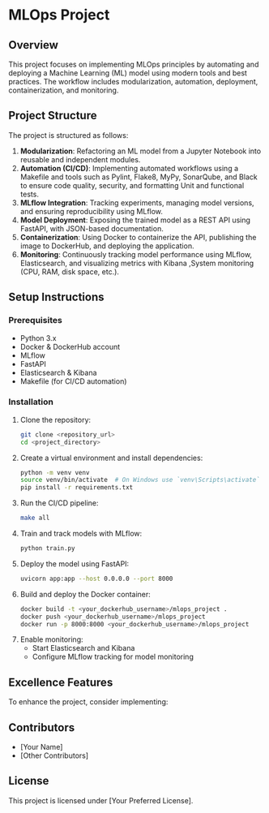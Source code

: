 # MLOps Project

## Overview
This project focuses on implementing MLOps principles by automating and deploying a Machine Learning (ML) model using modern tools and best practices. The workflow includes modularization, automation, deployment, containerization, and monitoring.

## Project Structure
The project is structured as follows:
1. **Modularization**: Refactoring an ML model from a Jupyter Notebook into reusable and independent modules.
2. **Automation (CI/CD)**: Implementing automated workflows using a Makefile and tools such as Pylint, Flake8, MyPy, SonarQube, and Black to ensure code quality, security, and formatting Unit and functional tests.
3. **MLflow Integration**: Tracking experiments, managing model versions, and ensuring reproducibility using MLflow.
4. **Model Deployment**: Exposing the trained model as a REST API using FastAPI, with JSON-based documentation.
5. **Containerization**: Using Docker to containerize the API, publishing the image to DockerHub, and deploying the application.
6. **Monitoring**: Continuously tracking model performance using MLflow, Elasticsearch, and visualizing metrics with Kibana ,System monitoring (CPU, RAM, disk space, etc.).


## Setup Instructions
### Prerequisites
- Python 3.x
- Docker & DockerHub account
- MLflow
- FastAPI
- Elasticsearch & Kibana
- Makefile (for CI/CD automation)

### Installation
1. Clone the repository:
   ```bash
   git clone <repository_url>
   cd <project_directory>
   ```
2. Create a virtual environment and install dependencies:
   ```bash
   python -m venv venv
   source venv/bin/activate  # On Windows use `venv\Scripts\activate`
   pip install -r requirements.txt
   ```
3. Run the CI/CD pipeline:
   ```bash
   make all
   ```
4. Train and track models with MLflow:
   ```bash
   python train.py
   ```
5. Deploy the model using FastAPI:
   ```bash
   uvicorn app:app --host 0.0.0.0 --port 8000
   ```
6. Build and deploy the Docker container:
   ```bash
   docker build -t <your_dockerhub_username>/mlops_project .
   docker push <your_dockerhub_username>/mlops_project
   docker run -p 8000:8000 <your_dockerhub_username>/mlops_project
   ```
7. Enable monitoring:
   - Start Elasticsearch and Kibana
   - Configure MLflow tracking for model monitoring

## Excellence Features
To enhance the project, consider implementing:


## Contributors
- [Your Name]
- [Other Contributors]

## License
This project is licensed under [Your Preferred License].

